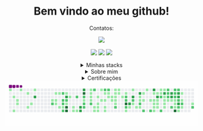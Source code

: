 <h1 align="center">Bem vindo ao meu github!</h1>

<div>
<p align="center">Contatos:</p>
<p align="center"><a href="https://wa.me//:+5567998318445"><img src="https://img.shields.io/badge/-WHATSAPP-white?style=for-the-badge&logo=WhatsApp&logoColor=Green"></a></p>
<p align="center"><a href="https://t.me://@MayconW01"><img src="https://img.shields.io/badge/-TELEGRAM-white?style=for-the-badge&logo=Telegram"></a>
<a href="https://github.com/MaykonDev"><img src="https://img.shields.io/badge/-GITHUB-white?style=for-the-badge&logo=GitHub&logoColor=black"></a>
<a href="https://maykondev.ml"><img src="https://img.shields.io/badge/-PORTFOLIO-white?style=for-the-badge&logo=GitHub&logoColor=black"></a></p>


</div>

<details>
    <summary align="center"> Minhas stacks</summary>
    <p align="center">Stacks: </p>
    <div>
    <img src="https://img.shields.io/badge/-Golang-black?style=for-the-badge&logo=Go&logoColor=Green">
    <img src="https://img.shields.io/badge/-Python3-black?style=for-the-badge&logo=Python&logoColor=Green">
    <img src="https://img.shields.io/badge/-JavaScript-black?style=for-the-badge&logo=JavaScript&logoColor=Green">
    <img src="https://img.shields.io/badge/-C-black?style=for-the-badge&logo=C&logoColor=Green">
    <img src="https://img.shields.io/badge/-C++-black?style=for-the-badge&logo=C++&logoColor=Green">
    <img src="https://img.shields.io/badge/-VSCode-black?style=for-the-badge&logo=VisualStudioCode&logoColor=Green">
    <div>
</details>

<details>
  <summary align="center"> Sobre mim</summary>
  <h2 align="center">Sobre mim</h2>
  <i><p align="center">Olá, meu nome é Maycon Wendel, possuo 18 anos de idade e resido em Florianópolis (SC), sou programador Python, linguagem cujo sou autodidata, possuo conhecimento em Assembly Intel Linux x86_64, C, C++, Shell Script e Haskell, também em Pentest, e automações (Web/Desktop). Possuo 4 anos de experiência, nesse tempo, fiz cursos de Redes, Pentest e Hacking, aonde aprendi os conceitos do Hacking Ético. Atualmente estudo Linux na 4Linux!</i></p>
</details>

<details>
<summary align="center">Certificações</summary>
<h2 align="center">Certificados e Certificações</h2>
<li><b>Fundamentos em redes</b> - <i>IBSEC</i>
<li><b>Fundamentos em Informática</b> - <i>IBSEC</i>
<li><b>Introdução ao Pentest</b> - <i>Solyd</i>
</details>

<img src="https://raw.githubusercontent.com/Platane/snk/output/github-contribution-grid-snake.gif">
